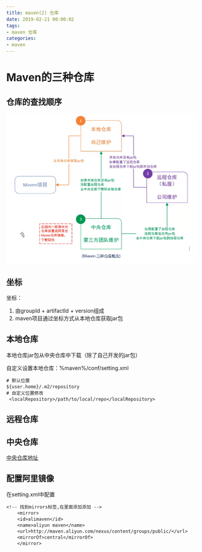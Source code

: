 ```yaml
---
title: maven(2) 仓库
date: 2019-02-21 00:00:02
tags: 
- maven 仓库
categories:
- maven
---
```



# Maven的三种仓库

## 仓库的查找顺序

![仓库的查找顺序](https://raw.githubusercontent.com/FameLsy/Images/master/maven/maven%E4%BB%93%E5%BA%93%E6%9F%A5%E6%89%BE%E9%A1%BA%E5%BA%8F.png)

## 坐标

坐标：
1. 由groupId + artifactId + version组成
2. maven项目通过坐标方式从本地仓库获取jar包

## 本地仓库

本地仓库jar包从中央仓库中下载（除了自己开发的jar包）  

自定义设置本地仓库：%maven%/conf/setting.xml
```
# 默认位置
${user.home}/.m2/repository
# 自定义位置修改
 <localRepository>/path/to/local/repo</localRepository>
```

## 远程仓库

## 中央仓库

[中央仓库地址](https://mvnrepository.com/)

## 配置阿里镜像

在setting.xml中配置
```
<!-- 找到mirrors标签,在里面添加添加 -->
    <mirror>
    <id>alimaven</id>
    <name>aliyun maven</name>
    <url>http://maven.aliyun.com/nexus/content/groups/public/</url>
    <mirrorOf>central</mirrorOf>
    </mirror>
```

